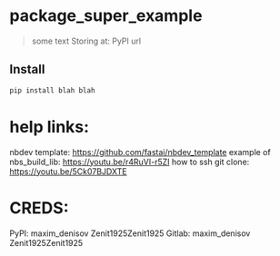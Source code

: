 # package_super_example
> some text
> Storing at: PyPI url

## Install
```bash
pip install blah blah
```

# help links:

nbdev template: https://github.com/fastai/nbdev_template
example of nbs_build_lib: https://youtu.be/r4RuVI-r5ZI
how to ssh git clone: https://youtu.be/5Ck07BJDXTE


# CREDS:

PyPI: maxim_denisov Zenit1925Zenit1925
Gitlab: maxim_denisov Zenit1925Zenit1925